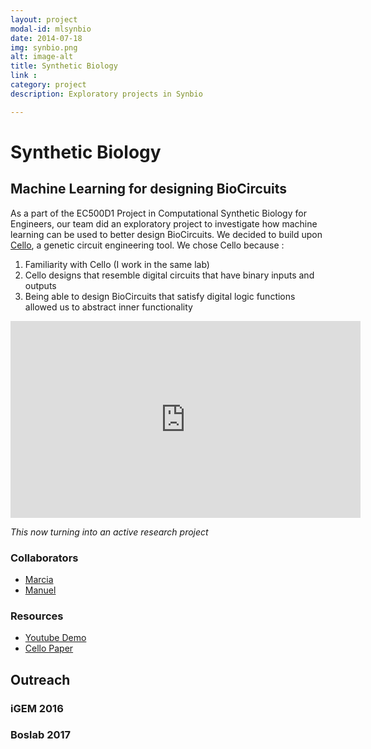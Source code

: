 ```yaml
---
layout: project
modal-id: mlsynbio
date: 2014-07-18
img: synbio.png
alt: image-alt
title: Synthetic Biology
link :
category: project
description: Exploratory projects in Synbio

---
```

# Synthetic Biology

## Machine Learning for designing BioCircuits

As a part of the EC500D1 Project in Computational Synthetic Biology for Engineers,
our team did an exploratory project to investigate how machine learning can be
used to better design BioCircuits. We decided to build upon [Cello](http://cellocad.org/),
a genetic circuit engineering tool. We chose Cello because :

1. Familiarity with Cello (I work in the same lab)
1. Cello designs that resemble digital circuits that have binary inputs and outputs
1. Being able to design BioCircuits that satisfy digital logic functions allowed us to abstract inner functionality

<iframe width="560" height="315" src="https://www.youtube.com/embed/_7NcZ2uS-to" frameborder="0" allowfullscreen></iframe>

*This now turning into an active research project*

### Collaborators
- [Marcia]()
- [Manuel]()

### Resources
- [Youtube Demo](https://www.youtube.com/watch?v=_7NcZ2uS-to&t=12s)
- [Cello Paper](http://science.sciencemag.org/lookup/doi/10.1126/science.aac7341)

## Outreach

### iGEM 2016


### Boslab 2017
